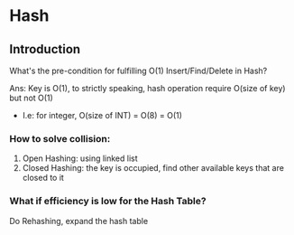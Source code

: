 # Hash

## Introduction

What's the pre-condition for fulfilling O\(1\) Insert/Find/Delete in Hash?

Ans: Key is O\(1\), to strictly speaking, hash operation require O\(size of key\) but not O\(1\)

* I.e: for integer, O\(size of INT\) = O\(8\) = O\(1\)

### How to solve collision:

1. Open Hashing: using linked list 
2. Closed Hashing: the key is occupied, find other available keys that are closed to it

### What if efficiency is low for the Hash Table?

Do Rehashing, expand the hash table

